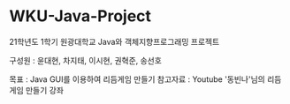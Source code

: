 # WKU-Java-Project
21학년도 1학기 원광대학교 Java와 객체지향프로그래밍 프로젝트

구성원 : 윤대현, 차지태, 이시현, 권혁준, 송선호

목표 : Java GUI를 이용하여 리듬게임 만들기
참고자료 : Youtube '동빈나'님의 리듬게임 만들기 강좌
